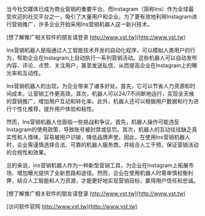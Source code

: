 当今社交媒体已成为商业营销的重要平台，而Instagram（简称Ins）作为全球最受欢迎的社交平台之一，吸引了大量用户和企业。为了更有效地利用Instagram进行营销推广，许多企业开始采用Ins营销机器人这一新兴技术。

[想了解推广相关软件的朋友请登录 http://www.vst.tw](http://www.vst.tw)

Ins营销机器人是指通过人工智能技术开发的自动化程序，可以模拟人类用户的行为，帮助企业在Instagram上自动执行一系列营销活动。这些机器人可以自动发布内容、评论、点赞、关注用户，甚至发送私信，从而提高企业在Instagram上的曝光率和互动性。

Ins营销机器人的出现，为企业带来了诸多好处。首先，它可以节省人力资源和时间成本，让营销工作更高效。其次，机器人可以24/7不间断地运行，实现全天候的营销推广，增加用户互动和转化率。此外，机器人还可以根据用户数据和行为进行个性化推荐，提升用户体验和粘性。

然而，Ins营销机器人也面临一些挑战和争议。首先，机器人操作可能违反Instagram的使用政策，导致账号被封禁或惩罚。其次，机器人的互动往往缺乏真实性和人情味，容易被用户识破，降低品牌声誉。因此，在使用Ins营销机器人时，企业需谨慎选择合法、可靠的机器人服务商，并结合人工干预，保证营销活动的合规性和效果。

总的来说，Ins营销机器人作为一种新型营销工具，为企业在Instagram上拓展市场、增加曝光提供了全新思路和途径。然而，企业在使用机器人时需审慎权衡利弊，结合人工智能和人力资源，才能更好地实现营销目标，赢得用户信任和忠诚。

[想了解推广相关软件的朋友请登录 http://www.vst.tw](http://www.vst.tw)


[访问软件官网 http://www.vst.tw](http://www.vst.tw)

